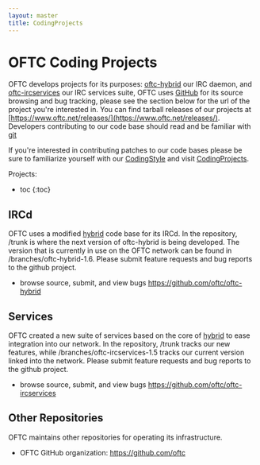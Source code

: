 ```yaml
---
layout: master
title: CodingProjects
---
```


# OFTC Coding Projects #

OFTC develops projects for its purposes: [oftc-hybrid](#oftc-hybrid)
our IRC daemon, and [oftc-ircservices](#oftc-ircservices) our IRC services suite,
OFTC uses [GitHub](https://github.com) for its source browsing and
bug tracking, please see the section below for the url of the project you're
interested in. You can find tarball releases of our projects at
[https://www.oftc.net/releases/](https://www.oftc.net/releases/).  Developers
contributing to our code base should read and be familiar with
[git](http://git-scm.com)

If you're interested in contributing patches to our code bases please be sure
to familiarize yourself with our [CodingStyle](/CodingStyle) and visit
[CodingProjects](/CodingProjects).

Projects:

* toc
{:toc}

## IRCd ##

OFTC uses a modified [hybrid](http://www.ircd-hybrid.org) code base for its
IRCd. In the repository, /trunk is where the next version of oftc-hybrid is
being developed.  The version that is currently in use on the OFTC network can
be found in /branches/oftc-hybrid-1.6. Please submit feature requests and bug
reports to the github project.

 * browse source, submit, and view bugs https://github.com/oftc/oftc-hybrid

## Services ##

OFTC created a new suite of services based on the core of
[hybrid](http://www.ircd-hybrid.org) to ease integration into our network. In
the repository, /trunk tracks our new features, while
/branches/oftc-ircservices-1.5 tracks our current version linked into the
network. Please submit feature requests and bug reports to the github project.

 * browse source, submit, and view bugs https://github.com/oftc/oftc-ircservices

## Other Repositories ##

OFTC maintains other repositories for operating its infrastructure.

 * OFTC GitHub organization: https://github.com/oftc

